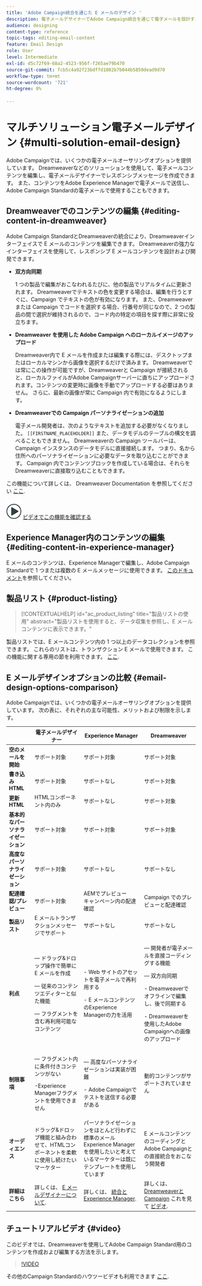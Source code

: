 ```yaml
---
title: 'Adobe Campaign統合を通じた E メールのデザイン '
description: 電子メールデザイナーでAdobe Campaign統合を通じて電子メールを設計する方法を説明します。
audience: designing
content-type: reference
topic-tags: editing-email-content
feature: Email Design
role: User
level: Intermediate
exl-id: d5c72f69-68a2-4523-956f-f265ae79b470
source-git-commit: fcb5c4a92f23bdffd1082b7b044b5859dead9d70
workflow-type: tm+mt
source-wordcount: '721'
ht-degree: 8%

---
```


# マルチソリューション電子メールデザイン {#multi-solution-email-design}

Adobe Campaignでは、いくつかの電子メールオーサリングオプションを提供しています。 Dreamweaverなどのソリューションを使用して、電子メールコンテンツを編集し、電子メールデザイナーでレスポンシブメッセージを作成できます。 また、コンテンツをAdobe Experience Managerで電子メールで送信し、Adobe Campaign Standardの電子メールで使用することもできます。

## Dreamweaverでのコンテンツの編集 {#editing-content-in-dreamweaver}

Adobe Campaign StandardとDreamweaverの統合により、Dreamweaverインターフェイスで E メールのコンテンツを編集できます。 Dreamweaverの強力なインターフェイスを使用して、レスポンシブ E メールコンテンツを設計および開発できます。

* **双方向同期**

   1 つの製品で編集がおこなわれるたびに、他の製品でリアルタイムに更新されます。 Dreamweaverでテキストの色を変更する場合は、編集を行うとすぐに、Campaign でテキストの色が有効になります。 また、Dreamweaverまたは Campaign でコードを選択する場合、行番号が同じなので、2 つの製品の間で選択が維持されるので、コード内の特定の項目を探す際に非常に役立ちます。

* **Dreamweaver を使用した Adobe Campaign へのローカルイメージのアップロード**

   Dreamweaver内で E メールを作成または編集する際には、デスクトップまたはローカルマシンから画像を選択するだけで済みます。 Dreamweaverでは常にこの操作が可能ですが、Dreamweaverと Campaign が接続されると、ローカルファイルがAdobe Campaignサーバーに直ちにアップロードされます。コンテンツの変更時に画像を手動でアップロードする必要はありません。 さらに、最新の画像が常に Campaign 内で有効になるようにします。

* **Dreamweaverでの Campaign パーソナライゼーションの追加**

   電子メール開発者は、次のようなテキストを追加する必要がなくなりました。 `[[FIRSTNAME_PLACEHOLDER]]` また、データモデルのテーブルの構文を調べることもできません。 Dreamweaverの Campaign ツールバーは、Campaign インスタンスのデータモデルに直接接続します。 つまり、名から住所へのパーソナライゼーションに必要なデータを取り込むことができます。 Campaign 内でコンテンツブロックを作成している場合は、それらをDreamweaverに直接取り込むこともできます。

この機能について詳しくは、 Dreamweaver Documentation を参照してください [ここ](https://helpx.adobe.com/jp/dreamweaver/using/working-with-dreamweaver-and-campaign.html).

![](assets/do-not-localize/how-to-video.png) [ビデオでこの機能を確認する](#video)

## Experience Manager内のコンテンツの編集 {#editing-content-in-experience-manager}

E メールのコンテンツは、Experience Managerで編集し、Adobe Campaign Standardで 1 つまたは複数の E メールメッセージに使用できます。 [このドキュメント](../../integrating/using/integrating-with-experience-manager.md)を参照してください。

## 製品リスト {#product-listing}

>[!CONTEXTUALHELP]
>id="ac_product_listing"
>title="製品リストの使用"
>abstract="製品リストを使用すると、データ収集を参照し、E メールコンテンツに表示できます。"

製品リストでは、E メールコンテンツ内の 1 つ以上のデータコレクションを参照できます。 これらのリストは、トランザクション E メールで使用できます。 この機能に関する専用の節を利用できます。 [ここ](../../designing/using/using-product-listings.md).

## E メールデザインオプションの比較 {#email-design-options-comparison}

Adobe Campaignでは、いくつかの電子メールオーサリングオプションを提供しています。 次の表に、それぞれの主な可能性、メリットおよび制限を示します。

<table> 
 <thead> 
  <tr> 
   <th> </th> 
   <th> 電子メールデザイナー<br /> </th> 
   <th> Experience Manager<br /> </th> 
   <th> Dreamweaver<br /> </th> 
  </tr> 
 </thead> 
 <tbody> 
  <tr> 
   <td> <strong>空のメールを開始</strong><br /> </td> 
   <td> サポート対象<br /> </td> 
   <td> サポート対象<br /> </td> 
   <td> サポート対象<br /> </td> 
  </tr> 
  <tr> 
   <td> <strong>書き込みHTML</strong><br /> </td> 
   <td> サポート対象<br /> </td> 
   <td> サポートなし<br /> </td> 
   <td> サポート対象<br /> </td> 
  </tr> 
  <tr> 
   <td> <strong>更新HTML</strong><br /> </td> 
   <td> HTMLコンポーネント内のみ<br /> </td> 
   <td> サポートなし<br /> </td> 
   <td> サポート対象<br /> </td> 
  </tr> 
  <tr> 
   <td> <strong>基本的なパーソナライゼーション</strong><br /> </td> 
   <td> サポート対象<br /> </td> 
   <td> サポート対象<br /> </td> 
   <td> サポート対象<br /> </td> 
  </tr> 
  <tr> 
   <td> <strong>高度なパーソナライゼーション</strong><br /> </td> 
   <td> サポート対象<br /> </td> 
   <td> サポートなし<br /> </td> 
   <td> サポートなし<br /> </td> 
  </tr> 
  <tr> 
   <td> <strong>配達確認/プレビュー</strong><br /> </td> 
   <td> サポート対象<br /> </td> 
   <td> AEMでプレビュー<br /> キャンペーン内の配達確認<br /> </td> 
   <td> Campaign でのプレビューと配達確認<br /> </td> 
  </tr> 
  <tr> 
   <td> <strong>製品リスト</strong><br /> </td> 
   <td> E メールトランザクションメッセージでサポート<br /> </td> 
   <td> サポートなし<br /> </td> 
   <td> サポートなし<br /> </td> 
  </tr> 
  <tr> 
   <td> <strong>利点</strong><br /> </td> 
   <td> 
     <p> — ドラッグ&amp;ドロップ操作で簡単に E メールを作成</p>
     <p> — 従来のコンテンツエディターと似た機能</p>
     <p> — フラグメントを含む再利用可能なコンテンツ</p>
  </td> 
   <td> 
     <p>- Web サイトのアセットを電子メールで再利用する</p>
     <p>- E メールコンテンツのExperience Managerの力を活用</p>
    </td> 
   <td> 
    <p> — 開発者が電子メールを直接コーディングする機能</p>
    <p> — 双方向同期</p>
    <p>- Dreamweaverでオフラインで編集し、後で同期する</p>
    <p>- Dreamweaverを使用したAdobe Campaignへの画像のアップロード</p>
  </td> 
  </tr> 
  <tr> 
   <td> <strong>制限事項</strong><br /> </td> 
   <td> 
     <p> — フラグメント内に条件付きコンテンツがない</p>
     <p>-Experience Managerフラグメントを使用できません</p>
  </td> 
   <td> 
     <p> — 高度なパーソナライゼーションは実装が困難</p>
     <p>- Adobe Campaignでテストを送信する必要がある</p>
  </td> 
   <td> 動的コンテンツがサポートされていません<br /> </td> 
  </tr> 
  <tr> 
   <td> <strong>オーディエンス</strong><br /> </td> 
   <td> ドラッグ&amp;ドロップ機能と組み合わせて、HTMLコンポーネントを柔軟に使用し続けたいマーケター<br /> </td> 
   <td> パーソナライゼーションをほとんど行わずに標準のメールExperience Managerを使用したいと考えているマーケターは既にテンプレートを使用しています<br /> </td> 
   <td> E メールコンテンツのコーディングとAdobe Campaignとの直接統合をおこなう開発者<br /> </td> 
  </tr> 
  <tr> 
   <td> <strong>詳細はこちら</strong><br /> </td> 
   <td> 詳しくは、 <a href="../../designing/using/designing-content-in-adobe-campaign.md">E メールデザイナーについて</a>.<br /> </td> 
   <td> 詳しくは、 <a href="../../integrating/using/integrating-with-experience-manager.md">統合とExperience Manager</a>.<br /> </td> 
   <td> 詳しくは、 <a href="https://helpx.adobe.com/dreamweaver/using/working-with-dreamweaver-and-campaign.html">Dreamweaverと Campaign</a> これを見て <a href="#video">ビデオ</a>.<br /> </td> 
  </tr> 
 </tbody> 
</table>

## チュートリアルビデオ {#video}

このビデオでは、Dreamweaverを使用してAdobe Campaign Standard用のコンテンツを作成および編集する方法を示します。

>[!VIDEO](https://video.tv.adobe.com/v/23121?quality=12&captions=eng)

その他のCampaign Standardのハウツービデオも利用できます [ここ](https://experienceleague.adobe.com/docs/campaign-standard-learn/tutorials/overview.html?lang=ja).
